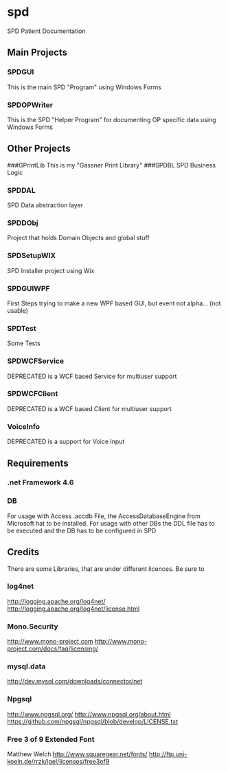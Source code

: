# spd
SPD Patient Documentation

## Main Projects
### SPDGUI
This is the main SPD "Program" using Windows Forms
### SPDOPWriter
This is the SPD "Helper Program" for documenting OP specific data using Windows Forms

## Other Projects
###GPrintLib
This is my "Gassner Print Library"
###SPDBL
SPD Business Logic
### SPDDAL
SPD Data abstraction layer
### SPDDObj
Project that holds Domain Objects and global stuff
### SPDSetupWIX
SPD Installer project using Wix
### SPDGUIWPF
First Steps trying to make a new WPF based GUI, but event not alpha... (not usable)
### SPDTest
Some Tests
### SPDWCFService
DEPRECATED is a WCF based Service for multiuser support
### SPDWCFClient
DEPRECATED is a WCF based Client for multiuser support
### VoiceInfo
DEPRECATED is a support for Voice Input

## Requirements
### .net Framework 4.6
### DB
For usage with Access .accdb File, the AccessDatabaseEngine from Microsoft hat to be installed.
For usage with other DBs the DDL file has to be executed and the DB has to be configured in SPD

## Credits
There are some Libraries, that are under different licences. Be sure to 

### log4net
http://logging.apache.org/log4net/
http://logging.apache.org/log4net/license.html

### Mono.Security
http://www.mono-project.com
http://www.mono-project.com/docs/faq/licensing/

### mysql.data
http://dev.mysql.com/downloads/connector/net

### Npgsql
http://www.npgsql.org/
http://www.npgsql.org/about.html
https://github.com/npgsql/npgsql/blob/develop/LICENSE.txt

### Free 3 of 9 Extended Font
Matthew Welch
http://www.squaregear.net/fonts/
http://ftp.uni-koeln.de/rrzk/igel/licenses/free3of9
